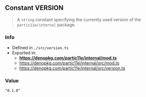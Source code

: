 ## Constant VERSION

> A `string` constant specifying the currently used version of the `partic11e/internal` package.

### Info

* Defined in `./src/version.ts`
* Exported in:
  * **https://denopkg.com/partic11e/internal/mod.ts**
  * https://denopkg.com/partic11e/internal/src/mod.ts
  * https://denopkg.com/partic11e/internal/src/version.ts

### Value

`"0.1.0"`
